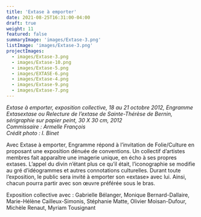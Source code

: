 ```yaml
---
title: 'Extase à emporter'
date: 2021-08-25T16:31:00-04:00
draft: true
weight: 11
featured: false
summaryImage: 'images/Extase-3.png'
listImage: 'images/Extase-3.png'
projectImages:
  - images/Extase-3.png
  - images/Extase-10.png
  - images/Extase-5.png
  - images/EXTASE-6.png
  - images/Extase-4.png
  - images/Extase-9.png
  - images/Extase-7.png
---
```


_Extase à emporter, exposition collective, 18 au 21 octobre 2012, Engramme  
Extasextase ou Relecture de l&rsquo;extase de Sainte-Thérèse de Bernin,  
sérigraphie sur papier peint, 30 X 30 cm, 2012  
Commissaire : Armelle François  
Crédit photo : I. Binet_

Avec Extase à emporter, Engramme répond à l&rsquo;invitation de Folie/Culture en proposant une exposition dénuée de conventions. Un collectif d&rsquo;artistes membres fait apparaître une imagerie unique, en écho à ses propres extases. L&rsquo;appel du divin n&rsquo;étant plus ce qu&rsquo;il était, l&rsquo;iconographie se modifie au gré d&rsquo;idéogrammes et autres connotations culturelles. Durant toute l&rsquo;exposition, le public sera invité à emporter son «extase» avec lui. Ainsi, chacun pourra partir avec son œuvre préférée sous le bras.

Exposition collective avec : Gabrielle Bélanger, Monique Bernard-Dallaire, Marie-Hélène Cailleux-Simonis, Stéphanie Matte, Olivier Moisan-Dufour, Michèle Renaut, Myriam Tousignant
